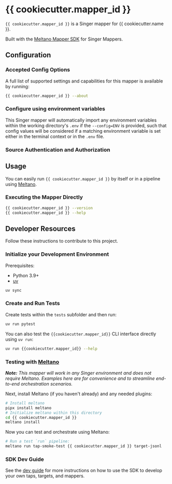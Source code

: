 # {{ cookiecutter.mapper_id }}

`{{ cookiecutter.mapper_id }}` is a Singer mapper for {{ cookiecutter.name }}.

Built with the [Meltano Mapper SDK](https://sdk.meltano.com) for Singer Mappers.

<!--

Developer TODO: Update the below as needed to correctly describe the install procedure. For instance, if you do not have a PyPI repo, or if you want users to directly install from your git repo, you can modify this step as appropriate.

## Installation

Install from PyPI:

```bash
pipx install {{ cookiecutter.mapper_id }}
```

Install from GitHub:

```bash
pipx install git+https://github.com/ORG_NAME/{{ cookiecutter.mapper_id }}.git@main
```

-->

## Configuration

### Accepted Config Options

<!--
Developer TODO: Provide a list of config options accepted by the mapper.

This section can be created by copy-pasting the CLI output from:

```
{{ cookiecutter.mapper_id }} --about --format=markdown
```
-->

A full list of supported settings and capabilities for this
mapper is available by running:

```bash
{{ cookiecutter.mapper_id }} --about
```

### Configure using environment variables

This Singer mapper will automatically import any environment variables within the working directory's
`.env` if the `--config=ENV` is provided, such that config values will be considered if a matching
environment variable is set either in the terminal context or in the `.env` file.

### Source Authentication and Authorization

<!--
Developer TODO: If your mapper requires special access on the source system, or any special authentication requirements, provide those here.
-->

## Usage

You can easily run `{{ cookiecutter.mapper_id }}` by itself or in a pipeline using [Meltano](https://meltano.com/).

### Executing the Mapper Directly

```bash
{{ cookiecutter.mapper_id }} --version
{{ cookiecutter.mapper_id }} --help
```

## Developer Resources

Follow these instructions to contribute to this project.

### Initialize your Development Environment

Prerequisites:

- Python 3.9+
- [uv](https://docs.astral.sh/uv/)

```bash
uv sync
```

### Create and Run Tests

Create tests within the `tests` subfolder and
then run:

```bash
uv run pytest
```

You can also test the `{{cookiecutter.mapper_id}}` CLI interface directly using `uv run`:

```bash
uv run {{cookiecutter.mapper_id}} --help
```

### Testing with [Meltano](https://www.meltano.com)

_**Note:** This mapper will work in any Singer environment and does not require Meltano.
Examples here are for convenience and to streamline end-to-end orchestration scenarios._

<!--
Developer TODO:
Your project comes with a custom `meltano.yml` project file already created. Open the `meltano.yml` and follow any "TODO" items listed in
the file.
-->

Next, install Meltano (if you haven't already) and any needed plugins:

```bash
# Install meltano
pipx install meltano
# Initialize meltano within this directory
cd {{ cookiecutter.mapper_id }}
meltano install
```

Now you can test and orchestrate using Meltano:

```bash
# Run a test `run` pipeline:
meltano run tap-smoke-test {{ cookiecutter.mapper_id }} target-jsonl
```

### SDK Dev Guide

See the [dev guide](https://sdk.meltano.com/en/latest/dev_guide.html) for more instructions on how to use the SDK to
develop your own taps, targets, and mappers.
